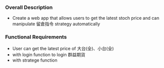 ### Overall Description
- Create a web app that allows users to get the latest stoch price and can manipulate 留倉指令 strategy automatically
### Functional Requirements
- User can get the latest price of 大台(全)、小台(全)
- with login function to login 群益期貨
- with stratege function


